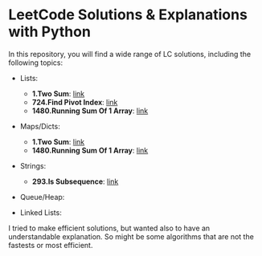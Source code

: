 # LeetCode Solutions & Explanations with Python
In this repository, you will find a wide range of LC solutions, including the following topics:

- Lists:

    - **1.Two Sum**: [link](1.two_sum.py)
    - **724.Find Pivot Index**: [link](724.find_pivot_index.py)
    - **1480.Running Sum Of 1 Array**: [link](1480.running_sum_of_1_array.py)

- Maps/Dicts:

    - **1.Two Sum**: [link](1.two_sum.py)
    - **1480.Running Sum Of 1 Array**: [link](1480.running_sum_of_1_array.py)

- Strings:

    - **293.Is Subsequence**: [link](293.is_subsequence.py)
- Queue/Heap:
- Linked Lists:

I tried to make efficient solutions, but wanted also to have an understandable explanation. So might be some  algorithms that are not the fastests or most efficient.